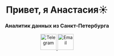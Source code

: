 <h1 align="center">Привет, я Анастасия</a>☀️
<h3 align="center">Аналитик данных из Санкт-Петербурга</h3>
<div align="center">
    <a href="https://t.me/anastakuzz">
        <img height="50" width="50" src="https://img.icons8.com/?size=100&id=63306&format=png&color=000000" alt="Telegram">
    </a>
    <a href="mailto:anmegamis@gmail.com">
        <img height="50" width="50" src="https://img.icons8.com/?size=100&id=P7UIlhbpWzZm&format=png&color=000000" alt="Email">
    </a>
</div>
